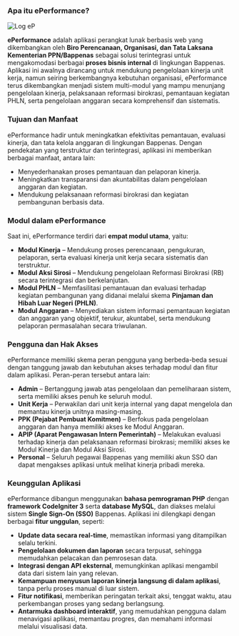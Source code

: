 ### **Apa itu ePerformance?**
![Log eP](https://eperformance.bappenas.go.id/asset/gambar/logo.png)


**ePerformance** adalah aplikasi perangkat lunak berbasis web yang dikembangkan oleh **Biro Perencanaan, Organisasi, dan Tata Laksana Kementerian PPN/Bappenas** sebagai solusi terintegrasi untuk mengakomodasi berbagai **proses bisnis internal** di lingkungan Bappenas. Aplikasi ini awalnya dirancang untuk mendukung pengelolaan kinerja unit kerja, namun seiring berkembangnya kebutuhan organisasi, ePerformance terus dikembangkan menjadi sistem multi-modul yang mampu menunjang pengelolaan kinerja, pelaksanaan reformasi birokrasi, pemantauan kegiatan PHLN, serta pengelolaan anggaran secara komprehensif dan sistematis.

### **Tujuan dan Manfaat**

ePerformance hadir untuk meningkatkan efektivitas pemantauan, evaluasi kinerja, dan tata kelola anggaran di lingkungan Bappenas. Dengan pendekatan yang terstruktur dan terintegrasi, aplikasi ini memberikan berbagai manfaat, antara lain:

- Menyederhanakan proses pemantauan dan pelaporan kinerja.
- Meningkatkan transparansi dan akuntabilitas dalam pengelolaan anggaran dan kegiatan.
- Mendukung pelaksanaan reformasi birokrasi dan kegiatan pembangunan berbasis data.

### **Modul dalam ePerformance**

Saat ini, ePerformance terdiri dari **empat modul utama**, yaitu:

- **Modul Kinerja** – Mendukung proses perencanaan, pengukuran, pelaporan, serta evaluasi kinerja unit kerja secara sistematis dan terstruktur.
- **Modul Aksi Sirosi** – Mendukung pengelolaan Reformasi Birokrasi (RB) secara terintegrasi dan berkelanjutan.
- **Modul PHLN** – Memfasilitasi pemantauan dan evaluasi terhadap kegiatan pembangunan yang didanai melalui skema **Pinjaman dan Hibah Luar Negeri (PHLN)**.
- **Modul Anggaran** – Menyediakan sistem informasi pemantauan kegiatan dan anggaran yang objektif, terukur, akuntabel, serta mendukung pelaporan permasalahan secara triwulanan.

###

### **Pengguna dan Hak Akses**

ePerformance memiliki skema peran pengguna yang berbeda-beda sesuai dengan tanggung jawab dan kebutuhan akses terhadap modul dan fitur dalam aplikasi. Peran-peran tersebut antara lain:

- **Admin** – Bertanggung jawab atas pengelolaan dan pemeliharaan sistem, serta memiliki akses penuh ke seluruh modul.
- **Unit Kerja** – Perwakilan dari unit kerja internal yang dapat mengelola dan memantau kinerja unitnya masing-masing.
- **PPK (Pejabat Pembuat Komitmen)** – Berfokus pada pengelolaan anggaran dan hanya memiliki akses ke Modul Anggaran.
- **APIP (Aparat Pengawasan Intern Pemerintah)** – Melakukan evaluasi terhadap kinerja dan pelaksanaan reformasi birokrasi; memiliki akses ke Modul Kinerja dan Modul Aksi Sirosi.
- **Personal** – Seluruh pegawai Bappenas yang memiliki akun SSO dan dapat mengakses aplikasi untuk melihat kinerja pribadi mereka.

### **Keunggulan Aplikasi**

ePerformance dibangun menggunakan **bahasa pemrograman PHP** dengan **framework CodeIgniter 3** serta **database MySQL**, dan diakses melalui sistem **Single Sign-On (SSO)** Bappenas. Aplikasi ini dilengkapi dengan berbagai **fitur unggulan**, seperti:

- **Update data secara real-time**, memastikan informasi yang ditampilkan selalu terkini.
- **Pengelolaan dokumen dan laporan** secara terpusat, sehingga memudahkan pelacakan dan pemrosesan data.
- **Integrasi dengan API eksternal**, memungkinkan aplikasi mengambil data dari sistem lain yang relevan.
- **Kemampuan menyusun laporan kinerja langsung di dalam aplikasi**, tanpa perlu proses manual di luar sistem.
- **Fitur notifikasi**, memberikan peringatan terkait aksi, tenggat waktu, atau perkembangan proses yang sedang berlangsung.
- **Antarmuka dashboard interaktif**, yang memudahkan pengguna dalam menavigasi aplikasi, memantau progres, dan memahami informasi melalui visualisasi data.
